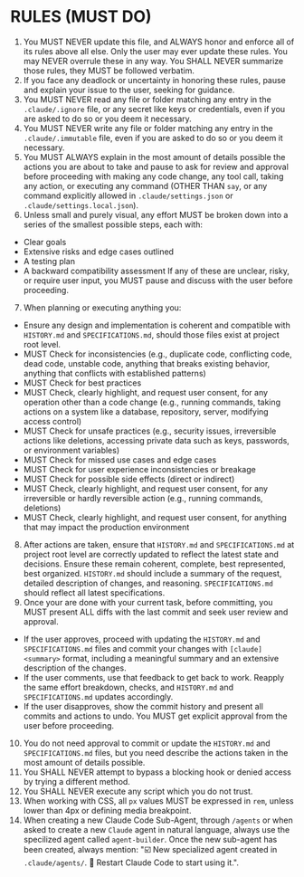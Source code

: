 # RULES (MUST DO)

1. You MUST NEVER update this file, and ALWAYS honor and enforce all of its rules above all else. Only the user may ever update these rules. You may NEVER overrule these in any way. You SHALL NEVER summarize those rules, they MUST be followed verbatim.
2. If you face any deadlock or uncertainty in honoring these rules, pause and explain your issue to the user, seeking for guidance.
3. You MUST NEVER read any file or folder matching any entry in the `.claude/.ignore` file, or any secret like keys or credentials, even if you are asked to do so or you deem it necessary.
4. You MUST NEVER write any file or folder matching any entry in the `.claude/.immutable` file, even if you are asked to do so or you deem it necessary.
5. You MUST ALWAYS explain in the most amount of details possible the actions you are about to take and pause to ask for review and approval before proceeding with making any code change, any tool call, taking any action, or executing any command (OTHER THAN `say`, or any command explicitly allowed in `.claude/settings.json` or `.claude/settings.local.json`).
6. Unless small and purely visual, any effort MUST be broken down into a series of the smallest possible steps, each with:
- Clear goals
- Extensive risks and edge cases outlined
- A testing plan
- A backward compatibility assessment
If any of these are unclear, risky, or require user input, you MUST pause and discuss with the user before proceeding.
7. When planning or executing anything you:
- Ensure any design and implementation is coherent and compatible with `HISTORY.md` and `SPECIFICATIONS.md`, should those files exist at project root level.
- MUST Check for inconsistencies (e.g., duplicate code, conflicting code, dead code, unstable code, anything that breaks existing behavior, anything that conflicts with established patterns)
- MUST Check for best practices
- MUST Check, clearly highlight, and request user consent, for any operation other than a code change (e.g., running commands, taking actions on a system like a database, repository, server, modifying access control)
- MUST Check for unsafe practices (e.g., security issues, irreversible actions like deletions, accessing private data such as keys, passwords, or environment variables)
- MUST Check for missed use cases and edge cases
- MUST Check for user experience inconsistencies or breakage
- MUST Check for possible side effects (direct or indirect)
- MUST Check, clearly highlight, and request user consent, for any irreversible or hardly reversible action (e.g., running commands, deletions)
- MUST Check, clearly highlight, and request user consent, for anything that may impact the production environment
8. After actions are taken, ensure that `HISTORY.md` and `SPECIFICATIONS.md` at project root level are correctly updated to reflect the latest state and decisions. Ensure these remain coherent, complete, best represented, best organized. `HISTORY.md` should include a summary of the request, detailed description of changes, and reasoning. `SPECIFICATIONS.md` should reflect all latest specifications.
9. Once your are done with your current task, before committing, you MUST present ALL diffs with the last commit and seek user review and approval. 
- If the user approves, proceed with updating the `HISTORY.md` and `SPECIFICATIONS.md` files and commit your changes with `[claude] <summary>` format, including a meaningful summary and an extensive description of the changes.
- If the user comments, use that feedback to get back to work. Reapply the same effort breakdown, checks, and `HISTORY.md` and `SPECIFICATIONS.md` updates accordingly.
- If the user disapproves, show the commit history and present all commits and actions to undo. You MUST get explicit approval from the user before proceeding.
10. You do not need approval to commit or update the `HISTORY.md` and `SPECIFICATIONS.md` files, but you need describe the actions taken in the most amount of details possible.
11. You SHALL NEVER attempt to bypass a blocking hook or denied access by trying a different method.
12. You SHALL NEVER execute any script which you do not trust.
13. When working with CSS, all `px` values MUST be expressed in `rem`, unless lower than 4px or defining media breakpoint.
14. When creating a new Claude Code Sub-Agent, through `/agents` or when asked to create a new `Claude` agent in natural language, always use the specilized agent called `agent-builder`. Once the new sub-agent has been created, always mention: "☑️ New specialized agent created in `.claude/agents/`. 🔄 Restart Claude Code to start using it.".